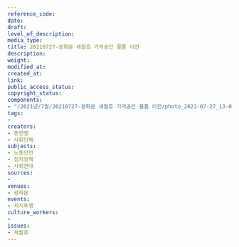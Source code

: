 ```yaml
---
reference_code: 
date: 
draft: 
level_of_description: 
media_type: 
title: 20210727-광화문 세월호 기억공간 물품 이전
description: 
weight: 
modified_at: 
created_at: 
link: 
public_access_status: 
copyright_status: 
components:
- "/2021년/7월/20210727-광화문 세월호 기억공간 물품 이전/photo_2021-07-27_13-07-40.jpg"
tags:
- 
creators:
- 총연맹
- 사회단체
subjects:
- 노동안전
- 정치정책
- 사회연대
sources:
- 
venues:
- 광화문
events:
- 저지투쟁
culture_workers:
- 
issues:
- 세월호
---
```

